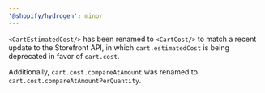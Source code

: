 ```yaml
---
'@shopify/hydrogen': minor
---
```


`<CartEstimatedCost/>` has been renamed to `<CartCost/>` to match a recent update to the Storefront API, in which `cart.estimatedCost` is being deprecated in favor of `cart.cost`.

Additionally, `cart.cost.compareAtAmount` was renamed to `cart.cost.compareAtAmountPerQuantity`.
